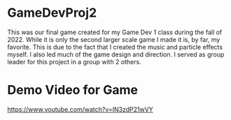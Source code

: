 # GameDevProj2

This was our final game created for my Game Dev 1 class during the fall of 2022. While it is only the second larger scale game I made it is, by far, my favorite. This is due to the fact that I created the music and particle effects myself. I also led much of the game design and direction. I served as group leader for this project in a group with 2 others.

# Demo Video for Game
https://www.youtube.com/watch?v=IN3zdP21wVY
